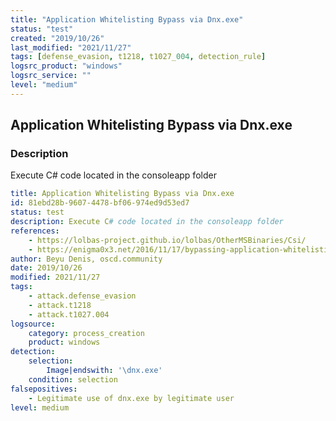 ```yaml
---
title: "Application Whitelisting Bypass via Dnx.exe"
status: "test"
created: "2019/10/26"
last_modified: "2021/11/27"
tags: [defense_evasion, t1218, t1027_004, detection_rule]
logsrc_product: "windows"
logsrc_service: ""
level: "medium"
---
```


## Application Whitelisting Bypass via Dnx.exe

### Description

Execute C# code located in the consoleapp folder

```yml
title: Application Whitelisting Bypass via Dnx.exe
id: 81ebd28b-9607-4478-bf06-974ed9d53ed7
status: test
description: Execute C# code located in the consoleapp folder
references:
    - https://lolbas-project.github.io/lolbas/OtherMSBinaries/Csi/
    - https://enigma0x3.net/2016/11/17/bypassing-application-whitelisting-by-using-dnx-exe/
author: Beyu Denis, oscd.community
date: 2019/10/26
modified: 2021/11/27
tags:
    - attack.defense_evasion
    - attack.t1218
    - attack.t1027.004
logsource:
    category: process_creation
    product: windows
detection:
    selection:
        Image|endswith: '\dnx.exe'
    condition: selection
falsepositives:
    - Legitimate use of dnx.exe by legitimate user
level: medium

```

